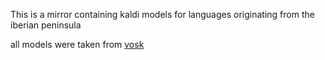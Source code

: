 This is a mirror containing kaldi models for languages originating from the iberian peninsula

all models were taken from [vosk](https://alphacephei.com/vosk/models)